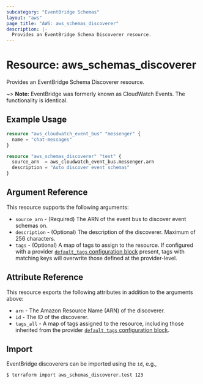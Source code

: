 ```yaml
---
subcategory: "EventBridge Schemas"
layout: "aws"
page_title: "AWS: aws_schemas_discoverer"
description: |-
  Provides an EventBridge Schema Discoverer resource.
---
```


# Resource: aws_schemas_discoverer

Provides an EventBridge Schema Discoverer resource.

~> **Note:** EventBridge was formerly known as CloudWatch Events. The functionality is identical.

## Example Usage

```terraform
resource "aws_cloudwatch_event_bus" "messenger" {
  name = "chat-messages"
}

resource "aws_schemas_discoverer" "test" {
  source_arn  = aws_cloudwatch_event_bus.messenger.arn
  description = "Auto discover event schemas"
}
```

## Argument Reference

This resource supports the following arguments:

* `source_arn` - (Required) The ARN of the event bus to discover event schemas on.
* `description` - (Optional) The description of the discoverer. Maximum of 256 characters.
* `tags` - (Optional) A map of tags to assign to the resource. If configured with a provider [`default_tags` configuration block](https://registry.terraform.io/providers/hashicorp/aws/latest/docs#default_tags-configuration-block) present, tags with matching keys will overwrite those defined at the provider-level.

## Attribute Reference

This resource exports the following attributes in addition to the arguments above:

* `arn` - The Amazon Resource Name (ARN) of the discoverer.
* `id` - The ID of the discoverer.
* `tags_all` - A map of tags assigned to the resource, including those inherited from the provider [`default_tags` configuration block](https://registry.terraform.io/providers/hashicorp/aws/latest/docs#default_tags-configuration-block).

## Import

EventBridge discoverers can be imported using the `id`, e.g.,

```console
$ terraform import aws_schemas_discoverer.test 123
```

